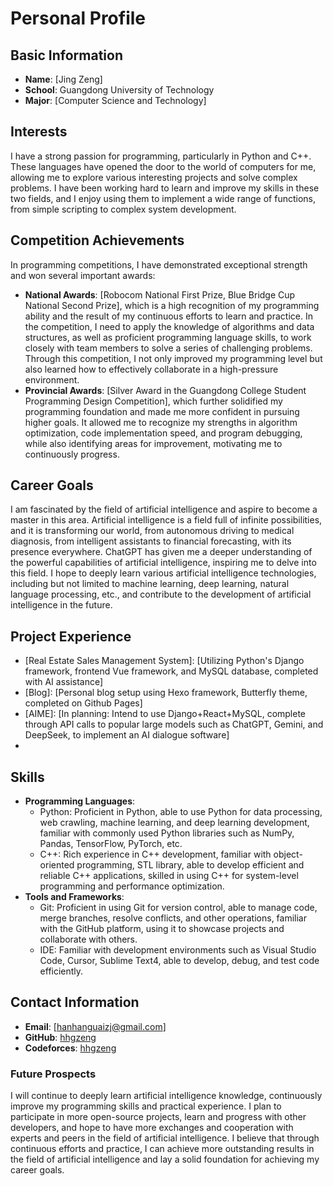# Personal Profile

## Basic Information
- **Name**: [Jing Zeng]
- **School**: Guangdong University of Technology
- **Major**: [Computer Science and Technology]

## Interests
I have a strong passion for programming, particularly in Python and C++. These languages have opened the door to the world of computers for me, allowing me to explore various interesting projects and solve complex problems. I have been working hard to learn and improve my skills in these two fields, and I enjoy using them to implement a wide range of functions, from simple scripting to complex system development.

## Competition Achievements
In programming competitions, I have demonstrated exceptional strength and won several important awards:
- **National Awards**: [Robocom National First Prize, Blue Bridge Cup National Second Prize], which is a high recognition of my programming ability and the result of my continuous efforts to learn and practice. In the competition, I need to apply the knowledge of algorithms and data structures, as well as proficient programming language skills, to work closely with team members to solve a series of challenging problems. Through this competition, I not only improved my programming level but also learned how to effectively collaborate in a high-pressure environment.
- **Provincial Awards**: [Silver Award in the Guangdong College Student Programming Design Competition], which further solidified my programming foundation and made me more confident in pursuing higher goals. It allowed me to recognize my strengths in algorithm optimization, code implementation speed, and program debugging, while also identifying areas for improvement, motivating me to continuously progress.

## Career Goals
I am fascinated by the field of artificial intelligence and aspire to become a master in this area. Artificial intelligence is a field full of infinite possibilities, and it is transforming our world, from autonomous driving to medical diagnosis, from intelligent assistants to financial forecasting, with its presence everywhere. ChatGPT has given me a deeper understanding of the powerful capabilities of artificial intelligence, inspiring me to delve into this field. I hope to deeply learn various artificial intelligence technologies, including but not limited to machine learning, deep learning, natural language processing, etc., and contribute to the development of artificial intelligence in the future.

## Project Experience
- [Real Estate Sales Management System]: [Utilizing Python's Django framework, frontend Vue framework, and MySQL database, completed with AI assistance]
- [Blog]: [Personal blog setup using Hexo framework, Butterfly theme, completed on Github Pages]
- [AIME]: [In planning: Intend to use Django+React+MySQL, complete through API calls to popular large models such as ChatGPT, Gemini, and DeepSeek, to implement an AI dialogue software]
- [Future Prospects...]: []

## Skills
- **Programming Languages**:
  - Python: Proficient in Python, able to use Python for data processing, web crawling, machine learning, and deep learning development, familiar with commonly used Python libraries such as NumPy, Pandas, TensorFlow, PyTorch, etc.
  - C++: Rich experience in C++ development, familiar with object-oriented programming, STL library, able to develop efficient and reliable C++ applications, skilled in using C++ for system-level programming and performance optimization.
- **Tools and Frameworks**:
  - Git: Proficient in using Git for version control, able to manage code, merge branches, resolve conflicts, and other operations, familiar with the GitHub platform, using it to showcase projects and collaborate with others.
  - IDE: Familiar with development environments such as Visual Studio Code, Cursor, Sublime Text4, able to develop, debug, and test code efficiently.

## Contact Information
- **Email**: [hanhanguaizj@gmail.com]
- **GitHub**: [hhgzeng](https://github.com/hhgzeng)
- **Codeforces**: [hhgzeng](https://codeforces.com/profile/hhgzeng)

### Future Prospects
I will continue to deeply learn artificial intelligence knowledge, continuously improve my programming skills and practical experience. I plan to participate in more open-source projects, learn and progress with other developers, and hope to have more exchanges and cooperation with experts and peers in the field of artificial intelligence. I believe that through continuous efforts and practice, I can achieve more outstanding results in the field of artificial intelligence and lay a solid foundation for achieving my career goals.
